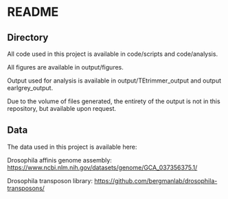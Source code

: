 # README

## Directory

All code used in this project is available in code/scripts and code/analysis.

All figures are available in output/figures.

Output used for analysis is available in output/TEtrimmer_output and output earlgrey_output.

Due to the volume of files generated, the entirety of the output is not in this repository, but available upon request. 


## Data

The data used in this project is available here:

Drosophila affinis genome assembly: https://www.ncbi.nlm.nih.gov/datasets/genome/GCA_037356375.1/

Drosophila transposon library: https://github.com/bergmanlab/drosophila-transposons/

